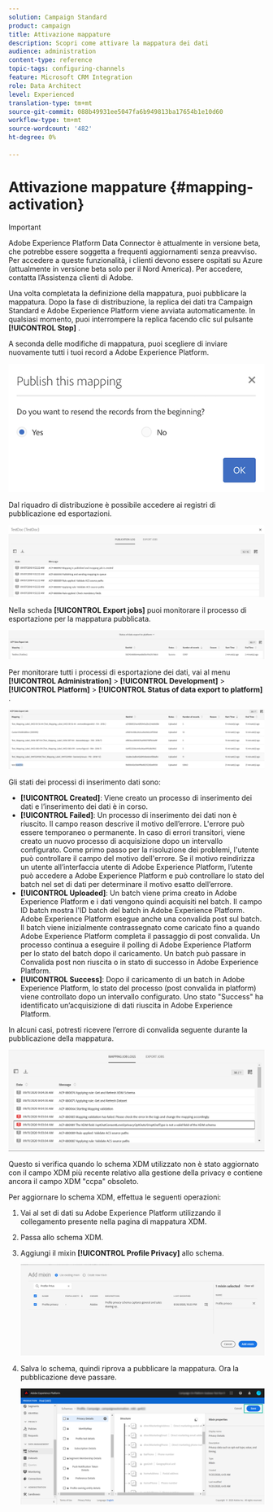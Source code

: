 ```yaml
---
solution: Campaign Standard
product: campaign
title: Attivazione mappature
description: Scopri come attivare la mappatura dei dati
audience: administration
content-type: reference
topic-tags: configuring-channels
feature: Microsoft CRM Integration
role: Data Architect
level: Experienced
translation-type: tm+mt
source-git-commit: 088b49931ee5047fa6b949813ba17654b1e10d60
workflow-type: tm+mt
source-wordcount: '482'
ht-degree: 0%

---
```



# Attivazione mappature {#mapping-activation}

>[!IMPORTANT]
>
>Adobe Experience Platform Data Connector è attualmente in versione beta, che potrebbe essere soggetta a frequenti aggiornamenti senza preavviso. Per accedere a queste funzionalità, i clienti devono essere ospitati su Azure (attualmente in versione beta solo per il Nord America). Per accedere, contatta l’Assistenza clienti di Adobe.

Una volta completata la definizione della mappatura, puoi pubblicare la mappatura. Dopo la fase di distribuzione, la replica dei dati tra Campaign Standard e Adobe Experience Platform viene avviata automaticamente. In qualsiasi momento, puoi interrompere la replica facendo clic sul pulsante **[!UICONTROL Stop]** .

A seconda delle modifiche di mappatura, puoi scegliere di inviare nuovamente tutti i tuoi record a Adobe Experience Platform.

![](assets/aep_publishmapping.png)

Dal riquadro di distribuzione è possibile accedere ai registri di pubblicazione ed esportazioni.

![](assets/aep_publog.png)

Nella scheda **[!UICONTROL Export jobs]** puoi monitorare il processo di esportazione per la mappatura pubblicata.

![](assets/aep_jobstatus.png)

Per monitorare tutti i processi di esportazione dei dati, vai al menu **[!UICONTROL Administration]** > **[!UICONTROL Development]** > **[!UICONTROL Platform]** > **[!UICONTROL Status of data export to platform]** .

![](assets/aep_statusmapping.png)

Gli stati dei processi di inserimento dati sono:

* **[!UICONTROL Created]**: Viene creato un processo di inserimento dei dati e l’inserimento dei dati è in corso.
* **[!UICONTROL Failed]**: Un processo di inserimento dei dati non è riuscito. Il campo reason descrive il motivo dell’errore. L&#39;errore può essere temporaneo o permanente. In caso di errori transitori, viene creato un nuovo processo di acquisizione dopo un intervallo configurato. Come primo passo per la risoluzione dei problemi, l&#39;utente può controllare il campo del motivo dell&#39;errore. Se il motivo reindirizza un utente all’interfaccia utente di Adobe Experience Platform, l’utente può accedere a Adobe Experience Platform e può controllare lo stato del batch nel set di dati per determinare il motivo esatto dell’errore.
* **[!UICONTROL Uploaded]**: Un batch viene prima creato in Adobe Experience Platform e i dati vengono quindi acquisiti nel batch. Il campo ID batch mostra l&#39;ID batch del batch in Adobe Experience Platform. Adobe Experience Platform esegue anche una convalida post sul batch. Il batch viene inizialmente contrassegnato come caricato fino a quando Adobe Experience Platform completa il passaggio di post convalida. Un processo continua a eseguire il polling di Adobe Experience Platform per lo stato del batch dopo il caricamento. Un batch può passare in Convalida post non riuscita o in stato di successo in Adobe Experience Platform.
* **[!UICONTROL Success]**: Dopo il caricamento di un batch in Adobe Experience Platform, lo stato del processo (post convalida in platform) viene controllato dopo un intervallo configurato. Uno stato &quot;Success&quot; ha identificato un’acquisizione di dati riuscita in Adobe Experience Platform.

In alcuni casi, potresti ricevere l’errore di convalida seguente durante la pubblicazione della mappatura.

![](assets/aep_datamapping_ccpa.png)

Questo si verifica quando lo schema XDM utilizzato non è stato aggiornato con il campo XDM più recente relativo alla gestione della privacy e contiene ancora il campo XDM &quot;ccpa&quot; obsoleto.

Per aggiornare lo schema XDM, effettua le seguenti operazioni:

1. Vai al set di dati su Adobe Experience Platform utilizzando il collegamento presente nella pagina di mappatura XDM.

1. Passa allo schema XDM.

1. Aggiungi il mixin **[!UICONTROL Profile Privacy]** allo schema.

   ![](assets/aep_datamapping_privacyfield.png)

1. Salva lo schema, quindi riprova a pubblicare la mappatura. Ora la pubblicazione deve passare.

   ![](assets/aep_save_mapping.png)

